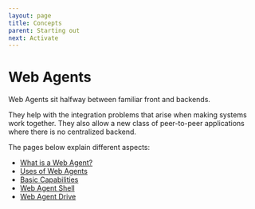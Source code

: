 ```yaml
---
layout: page
title: Concepts
parent: Starting out
next: Activate
---
```

# Web Agents
Web Agents sit halfway between familiar front and backends.

They help with the integration problems that arise when making systems work together. They also allow a new class of peer-to-peer applications where there is no centralized backend.

The pages below explain different aspects:

- [What is a Web Agent?](whatis)
- [Uses of Web Agents](uses)
- [Basic Capabilities](basics)
- [Web Agent Shell](shell)
- [Web Agent Drive](drive)
